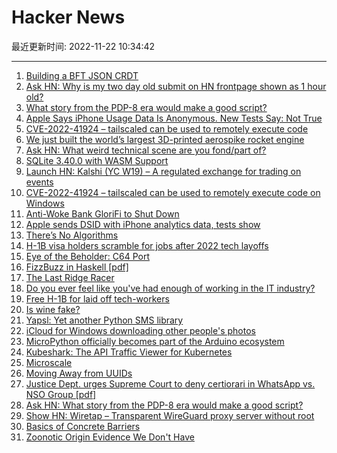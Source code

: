 # Hacker News

最近更新时间: 2022-11-22 10:34:42

--- 
1. [Building a BFT JSON CRDT](https://jzhao.xyz/posts/bft-json-crdt/) 
2. [Ask HN: Why is my two day old submit on HN frontpage shown as 1 hour old?](https://news.ycombinator.com/item?id=33695320) 
3. [What story from the PDP-8 era would make a good script?](https://news.ycombinator.com/item?id=33696270) 
4. [Apple Says iPhone Usage Data Is Anonymous. New Tests Say: Not True](https://gizmodo.com/apple-iphone-privacy-dsid-analytics-personal-data-test-1849807619) 
5. [CVE-2022-41924 – tailscaled can be used to remotely execute code](https://tailscale.com/security-bulletins/#ts-2022-004) 
6. [We just built the world’s largest 3D-printed aerospike rocket engine](https://www.hyperganic.com/blog/we-just-built-the-worlds-largest-3d-printed-aerospike-rocket-engine/) 
7. [Ask HN: What weird technical scene are you fond/part of?](https://news.ycombinator.com/item?id=33696216) 
8. [SQLite 3.40.0 with WASM Support](https://sqlite.org/releaselog/3_40_0.html) 
9. [Launch HN: Kalshi (YC W19) – A regulated exchange for trading on events](https://news.ycombinator.com/item?id=33696486) 
10. [CVE-2022-41924 – tailscaled can be used to remotely execute code on Windows](https://emily.id.au/tailscale) 
11. [Anti-Woke Bank GloriFi to Shut Down](https://www.wsj.com/articles/anti-woke-bank-glorifi-to-shut-down-11669051554) 
12. [Apple sends DSID with iPhone analytics data, tests show](https://gizmodo.com/apple-iphone-privacy-dsid-analytics-personal-data-test-1849807619) 
13. [There’s No Algorithms](https://photomatt.tumblr.com/post/701509650060886017/dear-mr-gaiman-i-am-but-a-humble-refugee-from) 
14. [H-1B visa holders scramble for jobs after 2022 tech layoffs](https://www.bloomberg.com/news/articles/2022-11-21/2022-tech-layoffs-leave-h-1b-visa-holders-in-limbo) 
15. [Eye of the Beholder: C64 Port](https://bitbucket.org/JackAsser/eye-of-the-beholder-c64/src/master/) 
16. [FizzBuzz in Haskell [pdf]](https://themonadreader.files.wordpress.com/2014/04/fizzbuzz.pdf) 
17. [The Last Ridge Racer](https://arcadeblogger.com/2022/11/20/the-last-ridge-racer/) 
18. [Do you ever feel like you've had enough of working in the IT industry?](https://news.ycombinator.com/item?id=33697872) 
19. [Free H-1B for laid off tech-workers](https://www.bridge.legal/resources/free-legal-services-for-layoffs) 
20. [Is wine fake?](https://asteriskmag.com/issues/1/is-wine-fake) 
21. [Yapsl: Yet another Python SMS library](https://github.com/kutoga/yapsl) 
22. [iCloud for Windows downloading other people's photos](https://forums.macrumors.com/threads/icloud-for-windows-corrupting-videos-downloading-other-peoples-photos.2370666/) 
23. [MicroPython officially becomes part of the Arduino ecosystem](https://blog.arduino.cc/2022/11/10/micropython-officially-becomes-part-of-the-arduino-ecosystem/) 
24. [Kubeshark: The API Traffic Viewer for Kubernetes](https://github.com/kubeshark/kubeshark) 
25. [Microscale](http://alestsurko.by/microscale/) 
26. [Moving Away from UUIDs](https://neilmadden.blog/2018/08/30/moving-away-from-uuids/) 
27. [Justice Dept. urges Supreme Court to deny certiorari in WhatsApp vs. NSO Group [pdf]](https://www.supremecourt.gov/DocketPDF/21/21-1338/247116/20221121154250394_NSO%20v.%20WhatsAppp%20CVSG.pdf) 
28. [Ask HN: What story from the PDP-8 era would make a good script?](https://news.ycombinator.com/item?id=33696270) 
29. [Show HN: Wiretap – Transparent WireGuard proxy server without root](https://github.com/sandialabs/wiretap) 
30. [Basics of Concrete Barriers](https://highways.dot.gov/public-roads/marchapril-2000/basics-concrete-barriers) 
31. [Zoonotic Origin Evidence We Don't Have](https://alexwasburne.substack.com/p/zoonotic-origin-evidence-we-dont) 

